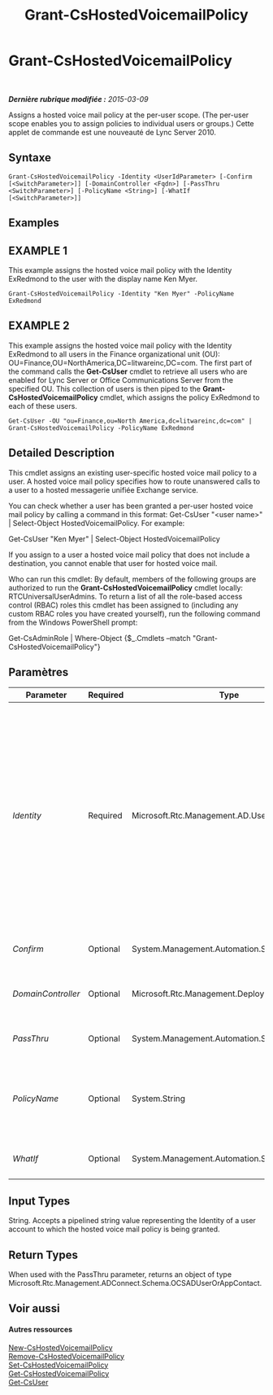 ﻿---
title: Grant-CsHostedVoicemailPolicy
TOCTitle: Grant-CsHostedVoicemailPolicy
ms:assetid: ae69358f-1618-4a08-9ec2-225ded3f301f
ms:mtpsurl: https://technet.microsoft.com/fr-fr/library/Gg412829(v=OCS.15)
ms:contentKeyID: 49298514
ms.date: 05/20/2016
mtps_version: v=OCS.15
ms.translationtype: HT
---

# Grant-CsHostedVoicemailPolicy

 

_**Dernière rubrique modifiée :** 2015-03-09_

Assigns a hosted voice mail policy at the per-user scope. (The per-user scope enables you to assign policies to individual users or groups.) Cette applet de commande est une nouveauté de Lync Server 2010.

## Syntaxe

    Grant-CsHostedVoicemailPolicy -Identity <UserIdParameter> [-Confirm [<SwitchParameter>]] [-DomainController <Fqdn>] [-PassThru <SwitchParameter>] [-PolicyName <String>] [-WhatIf [<SwitchParameter>]]

## Examples

## EXAMPLE 1

This example assigns the hosted voice mail policy with the Identity ExRedmond to the user with the display name Ken Myer.

    Grant-CsHostedVoicemailPolicy -Identity "Ken Myer" -PolicyName ExRedmond

## EXAMPLE 2

This example assigns the hosted voice mail policy with the Identity ExRedmond to all users in the Finance organizational unit (OU): OU=Finance,OU=NorthAmerica,DC=litwareinc,DC=com. The first part of the command calls the **Get-CsUser** cmdlet to retrieve all users who are enabled for Lync Server or Office Communications Server from the specified OU. This collection of users is then piped to the **Grant-CsHostedVoicemailPolicy** cmdlet, which assigns the policy ExRedmond to each of these users.

    Get-CsUser -OU "ou=Finance,ou=North America,dc=litwareinc,dc=com" | Grant-CsHostedVoicemailPolicy -PolicyName ExRedmond

## Detailed Description

This cmdlet assigns an existing user-specific hosted voice mail policy to a user. A hosted voice mail policy specifies how to route unanswered calls to a user to a hosted messagerie unifiée Exchange service.

You can check whether a user has been granted a per-user hosted voice mail policy by calling a command in this format: Get-CsUser "\<user name\>" | Select-Object HostedVoicemailPolicy. For example:

Get-CsUser "Ken Myer" | Select-Object HostedVoicemailPolicy

If you assign to a user a hosted voice mail policy that does not include a destination, you cannot enable that user for hosted voice mail.

Who can run this cmdlet: By default, members of the following groups are authorized to run the **Grant-CsHostedVoicemailPolicy** cmdlet locally: RTCUniversalUserAdmins. To return a list of all the role-based access control (RBAC) roles this cmdlet has been assigned to (including any custom RBAC roles you have created yourself), run the following command from the Windows PowerShell prompt:

Get-CsAdminRole | Where-Object {$\_.Cmdlets –match "Grant-CsHostedVoicemailPolicy"}

## Paramètres


<table>
<colgroup>
<col style="width: 25%" />
<col style="width: 25%" />
<col style="width: 25%" />
<col style="width: 25%" />
</colgroup>
<thead>
<tr class="header">
<th>Parameter</th>
<th>Required</th>
<th>Type</th>
<th>Description</th>
</tr>
</thead>
<tbody>
<tr class="odd">
<td><p><em>Identity</em></p></td>
<td><p>Required</p></td>
<td><p>Microsoft.Rtc.Management.AD.UserIdParameter</p></td>
<td><p>The Identity (unique identifier) of the user to whom the hosted voice mail policy is being assigned.</p>
<p>User identities can be specified using one of four formats: 1) The user's SIP address; 2) the user’s user principal name (UPN); 3) the user's domain name and logon name, in the form domain\logon (for example, litwareinc\kenmyer); and, 4) the user's Active Directory display name (for example, Ken Myer).</p>
<p>Note that you can use the asterisk (*) wildcard character when using the Display Name as the user Identity. For example, the Identity &quot;* Smith&quot; would return all the users with the last name Smith.</p>
<p>Full data type: Microsoft.Rtc.Management.AD.UserIdParameter</p></td>
</tr>
<tr class="even">
<td><p><em>Confirm</em></p></td>
<td><p>Optional</p></td>
<td><p>System.Management.Automation.SwitchParameter</p></td>
<td><p>Vous demande confirmation avant d’exécuter la commande.</p></td>
</tr>
<tr class="odd">
<td><p><em>DomainController</em></p></td>
<td><p>Optional</p></td>
<td><p>Microsoft.Rtc.Management.Deploy.Fqdn</p></td>
<td><p>Allows you to specify a domain controller. If no domain controller is specified, the first available will be used.</p></td>
</tr>
<tr class="even">
<td><p><em>PassThru</em></p></td>
<td><p>Optional</p></td>
<td><p>System.Management.Automation.SwitchParameter</p></td>
<td><p>Returns the results of the command. By default, this cmdlet does not generate any output.</p></td>
</tr>
<tr class="odd">
<td><p><em>PolicyName</em></p></td>
<td><p>Optional</p></td>
<td><p>System.String</p></td>
<td><p>The name (Identity) of the hosted voice mail policy to be assigned to the user. (Note that this includes only the name portion of the Identity. Per-user hosted voice mail policy identities include a prefix of tag: that should not be included with the PolicyName.)</p></td>
</tr>
<tr class="even">
<td><p><em>WhatIf</em></p></td>
<td><p>Optional</p></td>
<td><p>System.Management.Automation.SwitchParameter</p></td>
<td><p>Décrit ce qui se passe si vous exécutez la commande sans l’exécuter réellement.</p></td>
</tr>
</tbody>
</table>


## Input Types

String. Accepts a pipelined string value representing the Identity of a user account to which the hosted voice mail policy is being granted.

## Return Types

When used with the PassThru parameter, returns an object of type Microsoft.Rtc.Management.ADConnect.Schema.OCSADUserOrAppContact.

## Voir aussi

#### Autres ressources

[New-CsHostedVoicemailPolicy](new-cshostedvoicemailpolicy.md)  
[Remove-CsHostedVoicemailPolicy](remove-cshostedvoicemailpolicy.md)  
[Set-CsHostedVoicemailPolicy](set-cshostedvoicemailpolicy.md)  
[Get-CsHostedVoicemailPolicy](get-cshostedvoicemailpolicy.md)  
[Get-CsUser](get-csuser.md)

